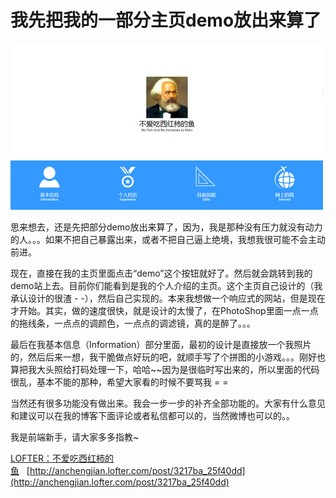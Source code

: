 # 我先把我的一部分主页demo放出来算了

![](/posts/assets/imgs/6619420639025680420.png)

思来想去，还是先把部分demo放出来算了，因为，我是那种没有压力就没有动力的人。。。如果不把自己暴露出来，或者不把自己逼上绝境，我想我很可能不会主动前进。

现在，直接在我的主页里面点击“demo”这个按钮就好了。然后就会跳转到我的demo站上去。目前你们能看到是我的个人介绍的主页。这个主页自己设计的（我承认设计的很渣&nbsp;-&nbsp;-），然后自己实现的。本来我想做一个响应式的网站，但是现在才开始。其实，做的速度很快，就是设计的太慢了，在PhotoShop里面一点一点的拖线条，一点点的调颜色，一点点的调滤镜，真的是醉了。。。

最后在我基本信息（Information）部分里面，最初的设计是直接放一个我照片的，然后后来一想，我干脆做点好玩的吧，就顺手写了个拼图的小游戏。。。刚好也算把我大头照给打码处理一下，哈哈~~因为是很临时写出来的，所以里面的代码很乱，基本不能的那种，希望大家看的时候不要骂我&nbsp;=&nbsp;=

当然还有很多功能没有做出来。我会一步一步的补齐全部功能的。大家有什么意见和建议可以在我的博客下面评论或者私信都可以的，当然微博也可以的。。

我是前端新手，请大家多多指教~

[LOFTER：不爱吃西红柿的鱼](http://anchengjian.lofter.com)&nbsp;&nbsp;&nbsp;[http://anchengjian.lofter.com/post/3217ba_25f40dd](http://anchengjian.lofter.com/post/3217ba_25f40dd)